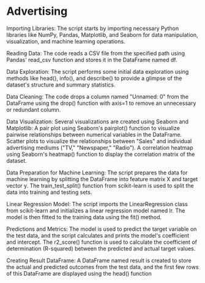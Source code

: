# Advertising

Importing Libraries: The script starts by importing necessary Python libraries like NumPy, Pandas, Matplotlib, and Seaborn for data manipulation, visualization, and machine learning operations.

Reading Data: The code reads a CSV file from the specified path using Pandas' read_csv function and stores it in the DataFrame named df.

Data Exploration: The script performs some initial data exploration using methods like head(), info(), and describe() to provide a glimpse of the dataset's structure and summary statistics.

Data Cleaning: The code drops a column named "Unnamed: 0" from the DataFrame using the drop() function with axis=1 to remove an unnecessary or redundant column.

Data Visualization: Several visualizations are created using Seaborn and Matplotlib:
A pair plot using Seaborn's pairplot() function to visualize pairwise relationships between numerical variables in the DataFrame.
Scatter plots to visualize the relationships between "Sales" and individual advertising mediums ("TV," "Newspaper," "Radio").
A correlation heatmap using Seaborn's heatmap() function to display the correlation matrix of the dataset.

Data Preparation for Machine Learning: The script prepares the data for machine learning by splitting the DataFrame into feature matrix X and target vector y. 
The train_test_split() function from scikit-learn is used to split the data into training and testing sets.

Linear Regression Model: The script imports the LinearRegression class from scikit-learn and initializes a linear regression model named lr. 
The model is then fitted to the training data using the fit() method.

Predictions and Metrics: The model is used to predict the target variable on the test data, and the script calculates and prints the model's coefficient and intercept. 
The r2_score() function is used to calculate the coefficient of determination (R-squared) between the predicted and actual target values.

Creating Result DataFrame: A DataFrame named result is created to store the actual and predicted outcomes from the test data, and the first few rows of this DataFrame are displayed using the head() function
